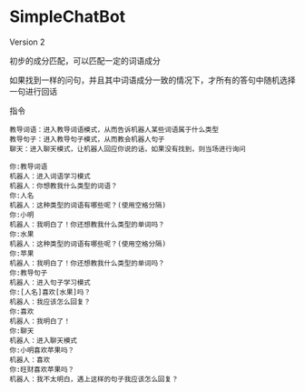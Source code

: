 # SimpleChatBot
Version 2

初步的成分匹配，可以匹配一定的词语成分
 
如果找到一样的问句，并且其中词语成分一致的情况下，才所有的答句中随机选择一句进行回话
 

指令
```
教导词语：进入教导词语模式，从而告诉机器人某些词语属于什么类型
教导句子：进入教导句子模式，从而教会机器人句子
聊天：进入聊天模式，让机器人回应你说的话，如果没有找到，则当场进行询问
```

```
你:教导词语
机器人：进入词语学习模式
机器人：你想教我什么类型的词语？
你:人名
机器人：这种类型的词语有哪些呢？(使用空格分隔)
你:小明
机器人：我明白了！你还想教我什么类型的单词吗？
你:水果
机器人：这种类型的词语有哪些呢？(使用空格分隔)
你:苹果
机器人：我明白了！你还想教我什么类型的单词吗？
你:教导句子
机器人：进入句子学习模式
你:[人名]喜欢[水果]吗？
机器人：我应该怎么回复？
你:喜欢
机器人：我明白了！
你:聊天
机器人：进入聊天模式
你:小明喜欢苹果吗？
机器人：喜欢
你:旺财喜欢苹果吗？
机器人：我不太明白，遇上这样的句子我应该怎么回复？
```